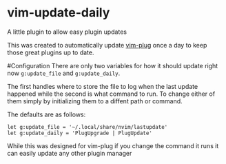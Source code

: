 # vim-update-daily
A little plugin to allow easy plugin updates

This was created to automatically update [vim-plug](https://github.com/junegunn/vim-plug) once a day to keep those great plugins up to date.

#Configuration
There are only two variables for how it should update right now `g:update_file` and `g:update_daily`.

The first handles where to store the file to log when the last update happened while the second is what command to run.
To change either of them simply by initializing them to a diffent path or command.

The defaults are as follows:

```
let g:update_file = '~/.local/share/nvim/lastupdate'
let g:update_daily = 'PlugUpgrade | PlugUpdate'
```

While this was designed for vim-plug if you change the command it runs it can easily update any other plugin manager
